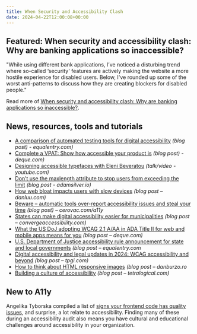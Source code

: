 ```yaml
---
title: When Security and Accessibility Clash
date: 2024-04-22T12:00:08+00:00
---
```


## Featured: When security and accessibility clash: Why are banking applications so inaccessible?

"While using different bank applications, I’ve noticed a disturbing trend where so-called ‘security' features are actively making the website a more hostile experience for disabled users. Below, I've rounded up some of the worst anti-patterns to discuss how they are creating blockers for disabled people."

Read more of [When security and accessibility clash: Why are banking applications so inaccessible?](https://www.nicchan.me/blog/when-security-and-accessibility-clash/).

## News, resources, tools and tutorials

- [A comparison of automated testing tools for digital accessibility](https://equalentry.com/digital-accessibility-automated-testing-tools-comparison/) *(blog post) - equalentry.com)*
- [Complete a VPAT: Show how accessible your product is](https://www.deque.com/blog/understanding-vpat-and-acr/) *(blog post) - deque.com)*
- [Designing accessible typefaces with Eleni Beveratou](https://www.youtube.com/watch?v=oaj7aItkj14&list=TLPQMDcwNDIwMjTn2UFDiTBC8Q&index=3) *(talk/video - youtube.com)*
- [Don’t use the maxlength attribute to stop users from exceeding the limit](https://adamsilver.io/blog/dont-use-the-maxlength-attribute-to-stop-users-from-exceeding-the-limit/) *(blog post - adamsilver.io)*
- [How web bloat impacts users with slow devices](https://danluu.com/slow-device/) *(blog post – danluu.com)*
- [Beware – automatic tools over-report accessibility issues and steal your time](https://cerovac.com/a11y/2024/04/beware-automatic-tools-over-report-accessibility-issues-and-steal-your-time/) *(blog post) – cerovac.com/a11y*
- [States can make digital accessibility easier for municipalities](https://convergeaccessibility.com/2024/04/15/municipalities_introduction/) *(blog post – convergeaccessibility.com)*
- [What the US DoJ adopting WCAG 2.1 A/AA in ADA Title II for web and mobile apps means for you](https://www.deque.com/blog/what-the-us-doj-adopting-wcag-2-1-a-aa-in-ada-title-ii-for-web-and-mobile-apps-means-for-you/) *(blog post – deque.com)*
- [U.S. Department of Justice accessibility rule announcement for state and local governments](https://equalentry.com/doj-accessibility-rule-announcement/) *(blog post – equalentry.com*
- [Digital accessibility and legal updates in 2024: WCAG accessibility and beyond](https://www.tpgi.com/digital-accessibility-in-2024-wcag-accessibility-and-beyond/) *(blog post – tpgi.com)*
- [How to think about HTML responsive images](https://danburzo.ro/responsive-images-html/) *(blog post – danburzo.ro*
- [Building a culture of accessibility](https://tetralogical.com/blog/2024/04/19/building-a-culture-of-accessibility/) *(blog post – tetralogical.com)*

## New to A11y

Angelika Tyborska compiled a list of [signs your frontend code has quality issues](https://angelika.me/2024/04/13/9-signs-your-frontend-code-has-quality-issues/), and surprise, a lot relate to accessibility. Finding many of these during an accessibility audit also means you have cultural and educational challenges around accessibility in your organization.
